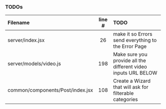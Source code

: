 ### TODOs
| Filename | line # | TODO
|:------|:------:|:------
| server/index.jsx | 26 | make it so Errors send everything to the Error Page
| server/models/video.js | 198 | Make sure you provide all the different video inputs URL BELOW
| common/components/Post/index.jsx | 108 | Create a Wizard that will ask for filterable categories
